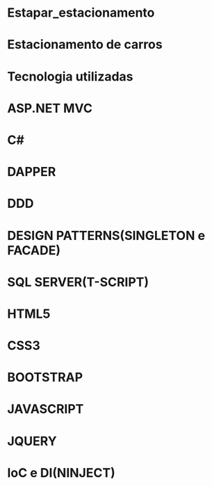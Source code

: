 # Estapar_estacionamento
# Estacionamento de carros
# Tecnologia utilizadas

# ASP.NET MVC
# C#
# DAPPER
# DDD
# DESIGN PATTERNS(SINGLETON e FACADE)
# SQL SERVER(T-SCRIPT)
# HTML5
# CSS3
# BOOTSTRAP
# JAVASCRIPT
# JQUERY
# IoC e DI(NINJECT)
